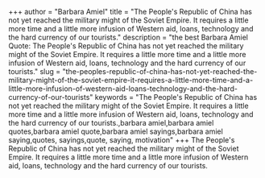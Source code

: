 +++
author = "Barbara Amiel"
title = "The People's Republic of China has not yet reached the military might of the Soviet Empire. It requires a little more time and a little more infusion of Western aid, loans, technology and the hard currency of our tourists."
description = "the best Barbara Amiel Quote: The People's Republic of China has not yet reached the military might of the Soviet Empire. It requires a little more time and a little more infusion of Western aid, loans, technology and the hard currency of our tourists."
slug = "the-peoples-republic-of-china-has-not-yet-reached-the-military-might-of-the-soviet-empire-it-requires-a-little-more-time-and-a-little-more-infusion-of-western-aid-loans-technology-and-the-hard-currency-of-our-tourists"
keywords = "The People's Republic of China has not yet reached the military might of the Soviet Empire. It requires a little more time and a little more infusion of Western aid, loans, technology and the hard currency of our tourists.,barbara amiel,barbara amiel quotes,barbara amiel quote,barbara amiel sayings,barbara amiel saying,quotes, sayings,quote, saying, motivation"
+++
The People's Republic of China has not yet reached the military might of the Soviet Empire. It requires a little more time and a little more infusion of Western aid, loans, technology and the hard currency of our tourists.
